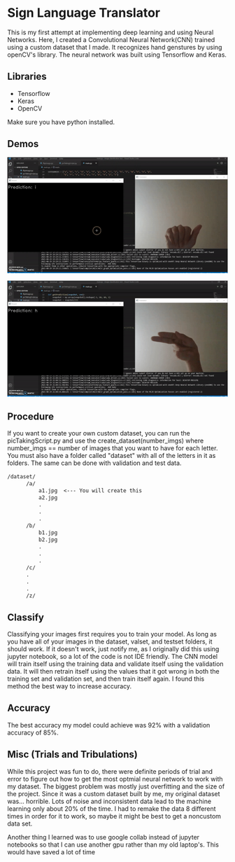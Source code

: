 # Sign Language Translator

This is my first attempt at implementing deep learning and using Neural Networks. Here, I created a Convolutional Neural Network(CNN) trained using a custom dataset that I made. It recognizes hand genstures by using openCV's library. The neural network was built using Tensorflow and Keras.

## Libraries

* Tensorflow
* Keras
* OpenCV

Make sure you have python installed.

## Demos

![Alt Text](gifs/abc.gif)

![Alt Text](gifs/hello_world.gif)
## Procedure

If you want to create your own custom dataset, you can run the picTakingScript.py and use the create_dataset(number_imgs) where number_imgs == number of images that you want to have for each letter. You must also have a folder called "dataset" with all of the letters in it as folders. The same can be done with validation and test data.

```
/dataset/
      /a/
          a1.jpg  <--- You will create this
          a2.jpg
          .
          .
          .
      /b/
          b1.jpg
          b2.jpg
          .
          .
          .
      /c/
      .
      .
      .
      /z/
```

## Classify

Classifying your images first requires you to train your model. As long as you have all of your images in the dataset, valset, and testset folders, it should work. If it doesn't work, just notify me, as I originally did this using jupyter notebook, so a lot of the code is not IDE friendly. The CNN model will train itself using the training data and validate itself using the validation data. It will then retrain itself using the values that it got wrong in both the training set and validation set, and then train itself again. I found this method the best way to increase accuracy.

## Accuracy

The best accuracy my model could achieve was 92% with a validation accuracy of 85%. 

## Misc (Trials and Tribulations)

While this project was fun to do, there were definite periods of trial and error to figure out how to get the most optmial neural network to work with my dataset. The biggest problem was mostly just overfitting and the size of the project. Since it was a custom dataset built by me, my original dataset was... horrible. Lots of noise and inconsistent data lead to the machine learning only about 20% of the time. I had to remake the data 8 different times in order for it to work, so maybe it might be best to get a noncustom data set. 

Another thing I learned was to use google collab instead of jupyter notebooks so that I can use another gpu rather than my old laptop's. This would have saved a lot of time

